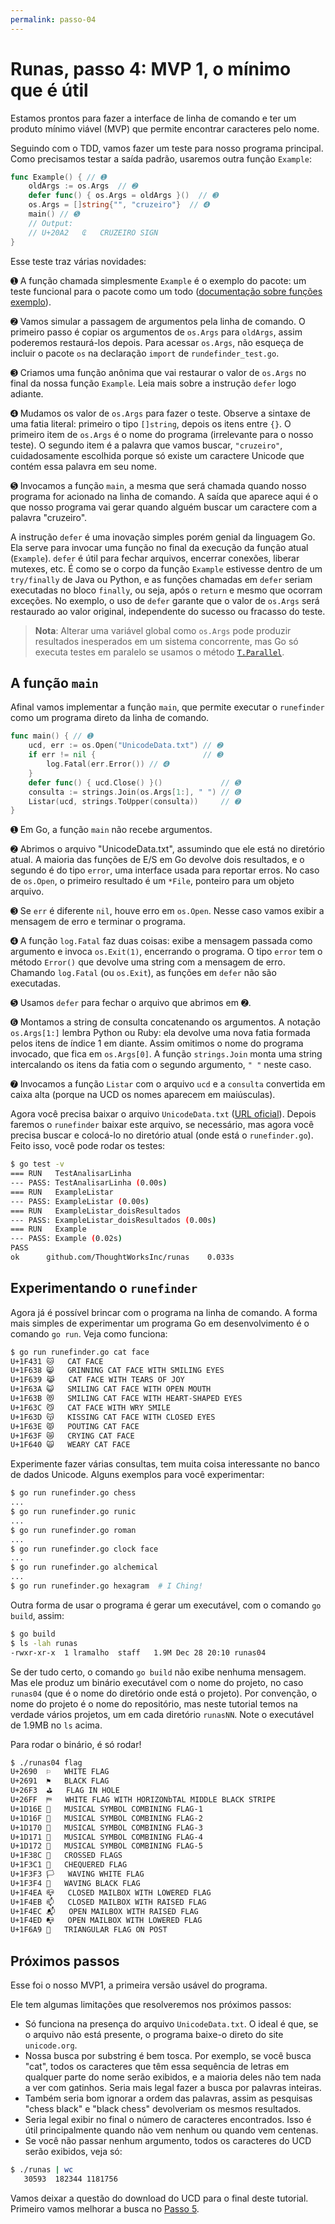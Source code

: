 ```yaml
---
permalink: passo-04
---
```


# Runas, passo 4: MVP 1, o mínimo que é útil

Estamos prontos para fazer a interface de linha de comando e ter um produto mínimo viável (MVP) que permite encontrar caracteres pelo nome.

Seguindo com o TDD, vamos fazer um teste para nosso programa principal. Como precisamos testar a saída padrão, usaremos outra função `Example`:

```go
func Example() { // ➊
	oldArgs := os.Args  // ➋
	defer func() { os.Args = oldArgs }()  // ➌
	os.Args = []string{"", "cruzeiro"}  // ➍
	main() // ➎
	// Output:
	// U+20A2	₢	CRUZEIRO SIGN
}
```

Esse teste traz várias novidades:

➊ A função chamada simplesmente `Example` é o exemplo do pacote: um teste funcional para o pacote como um todo ([documentação sobre funções exemplo](https://golang.org/pkg/testing/#hdr-Examples)).

➋ Vamos simular a passagem de argumentos pela linha de comando. O primeiro passo é copiar os argumentos de `os.Args` para `oldArgs`, assim poderemos restaurá-los depois. Para acessar `os.Args`, não esqueça de incluir o pacote `os` na declaração `import` de `rundefinder_test.go`.

➌ Criamos uma função anônima que vai restaurar o valor de `os.Args` no final da nossa função `Example`. Leia mais sobre a instrução `defer` logo adiante.

➍ Mudamos os valor de `os.Args` para fazer o teste. Observe a sintaxe de uma fatia literal: primeiro o tipo `[]string`, depois os itens entre `{}`. O primeiro item de `os.Args` é o nome do programa (irrelevante para o nosso teste). O segundo item é a palavra que vamos buscar, `"cruzeiro"`, cuidadosamente escolhida porque só existe um caractere Unicode que contém essa palavra em seu nome.

➎ Invocamos a função `main`, a mesma que será chamada quando nosso programa for acionado na linha de comando. A saída que aparece aqui é o que nosso programa vai gerar quando alguém buscar um caractere com a palavra "cruzeiro".

A instrução `defer` é uma inovação simples porém genial da linguagem Go. Ela serve para invocar uma função no final da execução da função atual (`Example`). `defer` é útil para fechar arquivos, encerrar conexões, liberar mutexes, etc. É como se o corpo da função `Example` estivesse dentro de um `try/finally` de Java ou Python, e as funções chamadas em `defer` seriam executadas no bloco `finally`, ou seja, após o `return` e mesmo que ocorram exceções. No exemplo, o uso de `defer` garante que o valor de `os.Args` será restaurado ao valor original, independente do sucesso ou fracasso do teste.

> __Nota__: Alterar uma variável global como `os.Args` pode produzir resultados
> inesperados em um sistema concorrente, mas Go só executa testes em paralelo se
> usamos o método [`T.Parallel`](https://golang.org/pkg/testing/#T.Parallel).


## A função `main`

Afinal vamos implementar a função `main`, que permite executar o `runefinder` como um programa direto da linha de comando.

```go
func main() { // ➊
	ucd, err := os.Open("UnicodeData.txt") // ➋
	if err != nil {                        // ➌
		log.Fatal(err.Error()) // ➍
	}
	defer func() { ucd.Close() }()             // ➎
	consulta := strings.Join(os.Args[1:], " ") // ➏
	Listar(ucd, strings.ToUpper(consulta))     // ➐
}
```

➊ Em Go, a função `main` não recebe argumentos.

➋ Abrimos o arquivo "UnicodeData.txt", assumindo que ele está no diretório atual. A maioria das funções de E/S em Go devolve dois resultados, e o segundo é do tipo `error`, uma interface usada para reportar erros. No caso de `os.Open`, o primeiro resultado é um `*File`, ponteiro para um objeto arquivo.

➌ Se `err` é diferente `nil`, houve erro em `os.Open`. Nesse caso vamos exibir a mensagem de erro e terminar o programa.

➍ A função `log.Fatal` faz duas coisas: exibe a mensagem passada como argumento e invoca `os.Exit(1)`, encerrando o programa. O tipo `error` tem o método `Error()` que devolve uma string com a mensagem de erro. Chamando `log.Fatal` (ou `os.Exit`), as funções em `defer` não são executadas.

➎ Usamos `defer` para fechar o arquivo que abrimos em ➋.

➏ Montamos a string de consulta concatenando os argumentos. A notação `os.Args[1:]` lembra Python ou Ruby: ela devolve uma nova fatia formada pelos itens de índice 1 em diante. Assim omitimos o nome do programa invocado, que fica em `os.Args[0]`. A função `strings.Join` monta uma string intercalando os itens da fatia com o segundo argumento, `" "` neste caso.

➐ Invocamos a função `Listar` com o arquivo `ucd` e a `consulta` convertida em caixa alta (porque na UCD os nomes aparecem em maiúsculas).

Agora você precisa baixar o arquivo `UnicodeData.txt` ([URL oficial](http://www.unicode.org/Public/UNIDATA/UnicodeData.txt)). Depois faremos o `runefinder` baixar este arquivo, se necessário, mas agora você precisa buscar e colocá-lo no diretório atual (onde está o `runefinder.go`). Feito isso, você pode rodar os testes:

```bash
$ go test -v
=== RUN   TestAnalisarLinha
--- PASS: TestAnalisarLinha (0.00s)
=== RUN   ExampleListar
--- PASS: ExampleListar (0.00s)
=== RUN   ExampleListar_doisResultados
--- PASS: ExampleListar_doisResultados (0.00s)
=== RUN   Example
--- PASS: Example (0.02s)
PASS
ok  	github.com/ThoughtWorksInc/runas	0.033s
```

## Experimentando o `runefinder`

Agora já é possível brincar com o programa na linha de comando. A forma mais simples de experimentar um programa Go em desenvolvimento é o comando `go run`. Veja como funciona:

```bash
$ go run runefinder.go cat face
U+1F431	🐱	CAT FACE
U+1F638	😸	GRINNING CAT FACE WITH SMILING EYES
U+1F639	😹	CAT FACE WITH TEARS OF JOY
U+1F63A	😺	SMILING CAT FACE WITH OPEN MOUTH
U+1F63B	😻	SMILING CAT FACE WITH HEART-SHAPED EYES
U+1F63C	😼	CAT FACE WITH WRY SMILE
U+1F63D	😽	KISSING CAT FACE WITH CLOSED EYES
U+1F63E	😾	POUTING CAT FACE
U+1F63F	😿	CRYING CAT FACE
U+1F640	🙀	WEARY CAT FACE
```

Experimente fazer várias consultas, tem muita coisa interessante no banco de dados Unicode. Alguns exemplos para você experimentar:

```bash
$ go run runefinder.go chess
...
$ go run runefinder.go runic
...
$ go run runefinder.go roman
...
$ go run runefinder.go clock face
...
$ go run runefinder.go alchemical
...
$ go run runefinder.go hexagram  # I Ching!
```

Outra forma de usar o programa é gerar um executável, com o comando `go build`, assim:

```bash
$ go build
$ ls -lah runas
-rwxr-xr-x  1 lramalho  staff   1.9M Dec 28 20:10 runas04
```

Se der tudo certo, o comando `go build` não exibe nenhuma mensagem. Mas ele produz um binário executável com o nome do projeto, no caso `runas04` (que é o nome do diretório onde está o projeto). Por convenção, o nome do projeto é o nome do repositório, mas neste tutorial temos na verdade vários projetos, um em cada diretório `runasNN`. Note o executável de 1.9MB no `ls` acima.

Para rodar o binário, é só rodar!

```bash
$ ./runas04 flag
U+2690	⚐	WHITE FLAG
U+2691	⚑	BLACK FLAG
U+26F3	⛳	FLAG IN HOLE
U+26FF	⛿	WHITE FLAG WITH HORIZONbTAL MIDDLE BLACK STRIPE
U+1D16E	𝅮	MUSICAL SYMBOL COMBINING FLAG-1
U+1D16F	𝅯	MUSICAL SYMBOL COMBINING FLAG-2
U+1D170	𝅰	MUSICAL SYMBOL COMBINING FLAG-3
U+1D171	𝅱	MUSICAL SYMBOL COMBINING FLAG-4
U+1D172	𝅲	MUSICAL SYMBOL COMBINING FLAG-5
U+1F38C	🎌	CROSSED FLAGS
U+1F3C1	🏁	CHEQUERED FLAG
U+1F3F3	🏳	WAVING WHITE FLAG
U+1F3F4	🏴	WAVING BLACK FLAG
U+1F4EA	📪	CLOSED MAILBOX WITH LOWERED FLAG
U+1F4EB	📫	CLOSED MAILBOX WITH RAISED FLAG
U+1F4EC	📬	OPEN MAILBOX WITH RAISED FLAG
U+1F4ED	📭	OPEN MAILBOX WITH LOWERED FLAG
U+1F6A9	🚩	TRIANGULAR FLAG ON POST
```

## Próximos passos

Esse foi o nosso MVP1, a primeira versão usável do programa.

Ele tem algumas limitações que resolveremos nos próximos passos:

* Só funciona na presença do arquivo `UnicodeData.txt`. O ideal é que, se o arquivo não está presente, o programa baixe-o direto do site `unicode.org`.
* Nossa busca por substring é bem tosca. Por exemplo, se você busca "cat", todos os caracteres que têm essa sequência de letras em qualquer parte do nome serão exibidos, e a maioria deles não tem nada a ver com gatinhos. Seria mais legal fazer a busca por palavras inteiras.
* Também seria bom ignorar a ordem das palavras, assim as pesquisas "chess black" e "black chess" devolveriam os mesmos resultados.
* Seria legal exibir no final o número de caracteres encontrados. Isso é útil principalmente quando não vem nenhum ou quando vem centenas.
* Se você não passar nenhum argumento, todos os caracteres do UCD serão exibidos, veja só:

```bash
$ ./runas | wc
   30593  182344 1181756
```

Vamos deixar a questão do download do UCD para o final deste tutorial. Primeiro vamos melhorar a busca no [Passo 5](passo-05).
